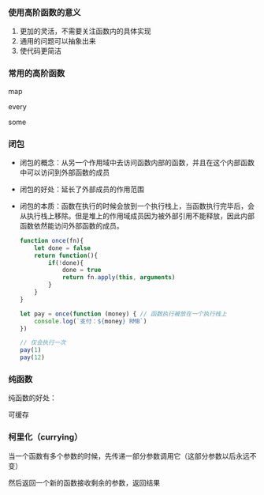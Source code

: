 ### 使用高阶函数的意义

1. 更加的灵活，不需要关注函数内的具体实现
2. 通用的问题可以抽象出来
3. 使代码更简洁

### 常用的高阶函数

map

every

some

### 闭包

* 闭包的概念：从另一个作用域中去访问函数内部的函数，并且在这个内部函数中可以访问到外部函数的成员

* 闭包的好处：延长了外部成员的作用范围

* 闭包的本质：函数在执行的时候会放到一个执行栈上，当函数执行完毕后，会从执行栈上移除。但是堆上的作用域成员因为被外部引用不能释放，因此内部函数依然能访问外部函数的成员。

  ```js
  function once(fn){
      let done = false
      return function(){
          if(!done){
              done = true
              return fn.apply(this, arguments)
          }
      }
  }
  
  let pay = once(function (money) { // 函数执行被放在一个执行栈上
      console.log(`支付：${money} RMB`)
  })
  
  // 仅会执行一次
  pay(1)
  pay(12)
  ```

  

### 纯函数

纯函数的好处：

可缓存



### 柯里化（currying）

当一个函数有多个参数的时候，先传递一部分参数调用它（这部分参数以后永远不变）

然后返回一个新的函数接收剩余的参数，返回结果